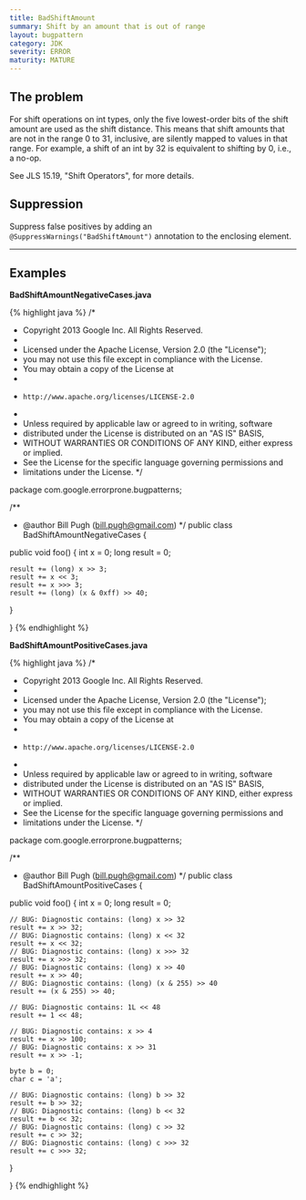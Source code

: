 ```yaml
---
title: BadShiftAmount
summary: Shift by an amount that is out of range
layout: bugpattern
category: JDK
severity: ERROR
maturity: MATURE
---
```


<!--
*** AUTO-GENERATED, DO NOT MODIFY ***
To make changes, edit the @BugPattern annotation or the explanation in docs/bugpattern.
-->

## The problem
For shift operations on int types, only the five lowest-order bits of the shift amount are used as the shift distance.  This means that shift amounts that are not in the range 0 to 31, inclusive, are silently mapped to values in that range. For example, a shift of an int by 32 is equivalent to shifting by 0, i.e., a no-op.

See JLS 15.19, "Shift Operators", for more details.

## Suppression
Suppress false positives by adding an `@SuppressWarnings("BadShiftAmount")` annotation to the enclosing element.

----------

## Examples
__BadShiftAmountNegativeCases.java__

{% highlight java %}
/*
 * Copyright 2013 Google Inc. All Rights Reserved.
 *
 * Licensed under the Apache License, Version 2.0 (the "License");
 * you may not use this file except in compliance with the License.
 * You may obtain a copy of the License at
 *
 *     http://www.apache.org/licenses/LICENSE-2.0
 *
 * Unless required by applicable law or agreed to in writing, software
 * distributed under the License is distributed on an "AS IS" BASIS,
 * WITHOUT WARRANTIES OR CONDITIONS OF ANY KIND, either express or implied.
 * See the License for the specific language governing permissions and
 * limitations under the License.
 */

package com.google.errorprone.bugpatterns;

/**
 * @author Bill Pugh (bill.pugh@gmail.com)
 */
public class BadShiftAmountNegativeCases {

  public void foo() {
    int x = 0;
    long result = 0;

    result += (long) x >> 3;
    result += x << 3;
    result += x >>> 3;
    result += (long) (x & 0xff) >> 40;
  }

}
{% endhighlight %}

__BadShiftAmountPositiveCases.java__

{% highlight java %}
/*
 * Copyright 2013 Google Inc. All Rights Reserved.
 *
 * Licensed under the Apache License, Version 2.0 (the "License");
 * you may not use this file except in compliance with the License.
 * You may obtain a copy of the License at
 *
 *     http://www.apache.org/licenses/LICENSE-2.0
 *
 * Unless required by applicable law or agreed to in writing, software
 * distributed under the License is distributed on an "AS IS" BASIS,
 * WITHOUT WARRANTIES OR CONDITIONS OF ANY KIND, either express or implied.
 * See the License for the specific language governing permissions and
 * limitations under the License.
 */

package com.google.errorprone.bugpatterns;

/**
 * @author Bill Pugh (bill.pugh@gmail.com)
 */
public class BadShiftAmountPositiveCases {
  
  public void foo() {
    int x = 0;
    long result = 0;

    // BUG: Diagnostic contains: (long) x >> 32
    result += x >> 32;
    // BUG: Diagnostic contains: (long) x << 32
    result += x << 32;
    // BUG: Diagnostic contains: (long) x >>> 32
    result += x >>> 32;
    // BUG: Diagnostic contains: (long) x >> 40
    result += x >> 40;
    // BUG: Diagnostic contains: (long) (x & 255) >> 40
    result += (x & 255) >> 40;
    
    // BUG: Diagnostic contains: 1L << 48
    result += 1 << 48;
    
    // BUG: Diagnostic contains: x >> 4
    result += x >> 100;
    // BUG: Diagnostic contains: x >> 31
    result += x >> -1;
    
    byte b = 0;
    char c = 'a';
    
    // BUG: Diagnostic contains: (long) b >> 32
    result += b >> 32;
    // BUG: Diagnostic contains: (long) b << 32
    result += b << 32;
    // BUG: Diagnostic contains: (long) c >> 32
    result += c >> 32;
    // BUG: Diagnostic contains: (long) c >>> 32
    result += c >>> 32;
  }
  
}
{% endhighlight %}

